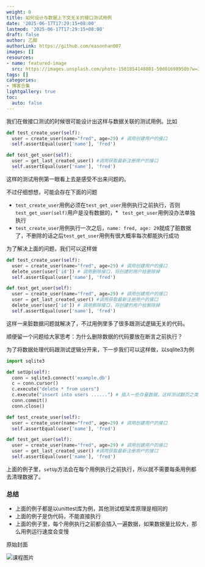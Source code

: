 ```yaml
---
weight: 0
title: 如何设计与数据上下文无关的接口测试用例
date: '2025-06-17T17:29:15+08:00'
lastmod: '2025-06-17T17:29:15+08:00'
draft: false
author: 乙醇
authorLink: https://github.com/easonhan007
images: []
resources:
- name: featured-image
  src: https://images.unsplash.com/photo-1501854140801-50d01698950b?w=300
tags: []
categories:
- 博客合集
lightgallery: true
toc:
  auto: false
---
```




我们在做接口测试的时候很可能设计出这样与数据关联的测试用例。比如

```python
def test_create_user(self):
  user = create_user(name="fred", age=29) # 调用创建用户的接口
  self.assertEqual(user['name'], 'fred')

def test_get_user(self):
  user = get_last_created_user() #调用获取最新注册用户的接口
  self.assertEqual(user['name'], 'fred')
```

这样的测试用例第一眼看上去是感受不出来问题的。

不过仔细想想，可能会存在下面的问题

* ```test_create_user```用例必须在```test_get_user```用例执行之前执行，否则```test_get_user(self)```用户是没有数据的，* ``` test_get_user```用例没办法单独执行
* ```test_create_user```用例执行一次之后，```name: fred, age: 29```就成了脏数据了，不删除的话之后```test_get_user```用例有很大概率每次都能执行成功

为了解决上面的问题，我们可以这样做

```python
def test_create_user(self):
  user = create_user(name="fred", age=29) # 调用创建用户的接口
  delete_user(user['id']) # 调用删除接口，将创建的用户给删除掉
  self.assertEqual(user['name'], 'fred')

def test_get_user(self):
  user = create_user(name="fred", age=29) # 调用创建用户的接口
  user = get_last_created_user() #调用获取最新注册用户的接口
  delete_user(user['id']) # 调用删除接口，将创建的用户给删除掉
  self.assertEqual(user['name'], 'fred')
```

这样一来脏数据问题就解决了，不过用例里多了很多跟测试逻辑无关的代码。

顺便留一个问题给大家思考：为什么删除数据的代码要放在断言之前执行？

为了将数据处理代码跟测试逻辑分开来，下一步我们可以这样做，以sqlite3为例

```python
import sqlite3

def setUp(self):
  conn = sqlite3.connect('example.db')
  c = conn.cursor()
  c.execute("delete * from users")
  c.execute("insert into users ......") # 插入一些存量数据，这样测试翻页之类的逻辑会容易点
  conn.commit()
  conn.close()

def test_create_user(self):
  user = create_user(name="fred", age=29) # 调用创建用户的接口
  self.assertEqual(user['name'], 'fred')

def test_get_user(self):
  user = create_user(name="fred", age=29) # 调用创建用户的接口
  user = get_last_created_user() #调用获取最新注册用户的接口
  self.assertEqual(user['name'], 'fred')
```

上面的例子里，```setUp```方法会在每个用例执行之前执行，所以就不需要每条用例都去清理数据了。

### 总结

* 上面的例子都是以unittest库为例，其他测试框架库原理是相同的
* 上面的例子是伪代码，不能直接执行
* 上面的例子里，每个用例执行之前都会插入一遍数据，如果数据量比较大，那么用例运行速度会变慢




原始封面

![课程图片](https://images.unsplash.com/photo-1501854140801-50d01698950b?w=300)

